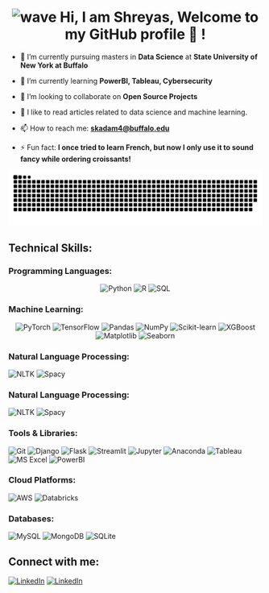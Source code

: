 <h1 align="center">
  <img src="https://github.com/user-attachments/assets/bdd0cc23-b412-4047-afec-374addcfea0a" alt="wave" width="40" height="40"/> 
  Hi, I am Shreyas, Welcome to my GitHub profile 🚀 !
</h1>

- 🔭 I’m currently pursuing masters in **Data Science** at **State University of New York at Buffalo**
  
- 🌱 I’m currently learning **PowerBI, Tableau, Cybersecurity**

- 🤝 I’m looking to collaborate on **Open Source Projects**

- 📝 I like to read articles related to data science and machine learning.

- 📫 How to reach me: **skadam4@buffalo.edu**

- ⚡ Fun fact: **I once tried to learn French, but now I only use it to sound fancy while ordering croissants!**

<div align="center">
  <picture>
    <source media="(prefers-color-scheme: dark)" srcset="https://raw.githubusercontent.com/platane/platane/output/github-contribution-grid-snake-dark.svg">
    <source media="(prefers-color-scheme: light)" srcset="https://raw.githubusercontent.com/platane/platane/output/github-contribution-grid-snake.svg">
    <img alt="github contribution grid snake animation" src="https://raw.githubusercontent.com/platane/platane/output/github-contribution-grid-snake.svg">
  </picture>
</div>

<h2 align="left">Technical Skills:</h2>

<h3 align="left">Programming Languages:</h3>
<p align="center">
<img src="https://www.vectorlogo.zone/logos/python/python-icon.svg" alt="Python" width="40" height="40"/>
<img src="https://www.vectorlogo.zone/logos/r-project/r-project-icon.svg" alt="R" width="40" height="40"/>
<img src="https://www.vectorlogo.zone/logos/mysql/mysql-icon.svg" alt="SQL" width="40" height="40"/>
</p>

<h3 align="left">Machine Learning:</h3>
<p align="center">
  <img src="https://www.vectorlogo.zone/logos/pytorch/pytorch-icon.svg" alt="PyTorch" width="60" height="60"/>
<img src="https://www.vectorlogo.zone/logos/tensorflow/tensorflow-icon.svg" alt="TensorFlow" width="60" height="60"/>
<img src="https://pandas.pydata.org/static/img/pandas_white.svg" alt="Pandas" width="70" height="70"/>
<img src="https://upload.wikimedia.org/wikipedia/commons/3/31/NumPy_logo_2020.svg" alt="NumPy" width="60" height="60"/>
<img src="https://upload.wikimedia.org/wikipedia/commons/0/05/Scikit_learn_logo_small.svg" alt="Scikit-learn" width="60" height="60"/>
<img src="https://miro.medium.com/v2/resize:fit:828/format:webp/1*yhE3CBwTrlXcAIvNJNTQiA.png" alt="XGBoost" width="50" height="50"/>
<img src="https://brandfetch.com/matplotlib.org?view=library&library=default&collection=logos&asset=idPoRsBfPy" alt="Matplotlib" width="60" height="60"/>
<img src="https://seaborn.pydata.org/_images/logo-wide-lightbg.svg" alt="Seaborn" width="60" height="60"/>
</p>

<h3 align="left">Natural Language Processing:</h3>
<p align="left">
 <img src="https://www.vectorlogo.zone/logos/nltk/nltk-icon.svg" alt="NLTK" width="40" height="40"/>
<img src="https://spacy.io/static/media/logo-rectangle-400.ea103e42.png" alt="Spacy" width="40" height="40"/>
</p>

<h3 align="left">Natural Language Processing:</h3>
<p align="left">
 <img src="https://www.vectorlogo.zone/logos/nltk/nltk-icon.svg" alt="NLTK" width="40" height="40"/>
<img src="https://spacy.io/static/media/logo-rectangle-400.ea103e42.png" alt="Spacy" width="40" height="40"/>
</p>

<h3 align="left">Tools & Libraries:</h3>
<p align="left">
 <img src="https://www.vectorlogo.zone/logos/git-scm/git-scm-icon.svg" alt="Git" width="40" height="40"/>
<img src="https://www.vectorlogo.zone/logos/djangoproject/djangoproject-icon.svg" alt="Django" width="40" height="40"/>
<img src="https://www.vectorlogo.zone/logos/pocoo_flask/pocoo_flask-icon.svg" alt="Flask" width="40" height="40"/>
<img src="https://streamlit.io/images/brand/streamlit-logo-primary-colormark-lighttext.svg" alt="Streamlit" width="40" height="40"/>
<img src="https://jupyter.org/assets/main-logo.svg" alt="Jupyter" width="40" height="40"/>
<img src="https://upload.wikimedia.org/wikipedia/commons/3/3c/Anaconda_Logo.png" alt="Anaconda" width="40" height="40"/>
<img src="https://www.vectorlogo.zone/logos/tableau/tableau-icon.svg" alt="Tableau" width="40" height="40"/>
<img src="https://upload.wikimedia.org/wikipedia/commons/7/7f/Microsoft_Excel_2013-2019_logo.svg" alt="MS Excel" width="40" height="40"/>
<img src="https://www.vectorlogo.zone/logos/microsoft_powerbi/microsoft_powerbi-icon.svg" alt="PowerBI" width="40" height="40"/>
</p>

<h3 align="left">Cloud Platforms:</h3>
<p align="left">
 <img src="https://www.vectorlogo.zone/logos/amazon_aws/amazon_aws-icon.svg" alt="AWS" width="40" height="40"/>
<img src="https://www.vectorlogo.zone/logos/databricks/databricks-icon.svg" alt="Databricks" width="40" height="40"/>
</p>

<h3 align="left">Databases:</h3>
<p align="left">
<img src="https://www.vectorlogo.zone/logos/mysql/mysql-icon.svg" alt="MySQL" width="40" height="40"/>
<img src="https://www.vectorlogo.zone/logos/mongodb/mongodb-icon.svg" alt="MongoDB" width="40" height="40"/>
<img src="https://www.vectorlogo.zone/logos/sqlite/sqlite-icon.svg" alt="SQLite" width="40" height="40"/>

<h2 align="left">Connect with me:</h2>
<p align="left">
  <a href="mailto:skadam4@buffalo.edu"> <img src="https://www.vectorlogo.zone/logos/linkedin/linkedin-icon.svg" alt="LinkedIn" width="40" height="40"/></a>
  <a href="https://linkedin.com/in/shreyas-s-kadam" target="blank"><img src="https://www.vectorlogo.zone/logos/linkedin/linkedin-icon.svg" alt="LinkedIn" width="40" height="40"/></a>
</p>
